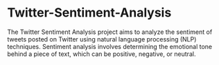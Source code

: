 # Twitter-Sentiment-Analysis
The Twitter Sentiment Analysis project aims to analyze the sentiment of tweets posted on Twitter using natural language processing (NLP) techniques. Sentiment analysis involves determining the emotional tone behind a piece of text, which can be positive, negative, or neutral.
